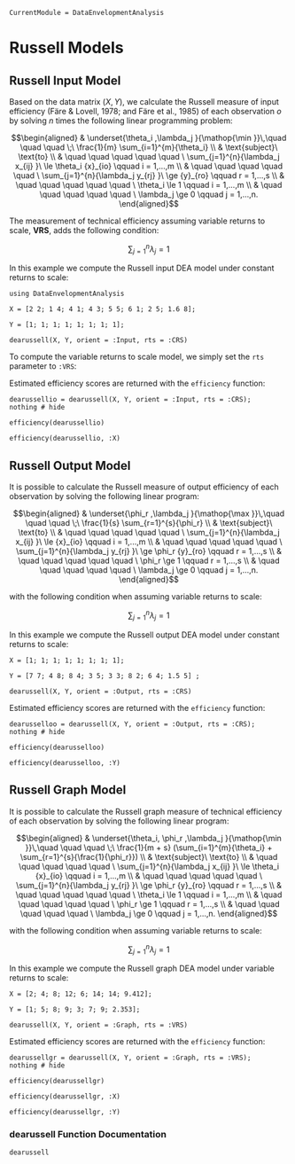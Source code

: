 ```@meta
CurrentModule = DataEnvelopmentAnalysis
```

# Russell Models

## Russell Input Model

Based on the data  matrix $(X,Y)$, we calculate the Russell measure of input efficiency (Färe & Lovell, 1978; and Färe et al., 1985) of each observation *o* by solving $n$ times the following linear programming problem:
```math
\begin{aligned}
  & \underset{\theta_i ,\lambda_j }{\mathop{\min }}\,\quad \quad \quad \;\ \frac{1}{m} \sum_{i=1}^{m}{\theta_i}  \\
  & \text{subject}\ \text{to}  \\
  & \quad \quad \quad \quad \quad \ \sum_{j=1}^{n}{\lambda_j x_{ij} }\ \le \theta_i {x}_{io} \qquad i = 1,...,m  \\
  & \quad \quad \quad \quad \quad \ \sum_{j=1}^{n}{\lambda_j y_{rj} }\ \ge {y}_{ro} \qquad r = 1,...,s \\
  & \quad \quad \quad \quad \quad \ \theta_i \le 1 \qquad i = 1,...,m  \\
  & \quad \quad \quad \quad \quad \ \lambda_j \ge 0 \qquad j = 1,...,n. 
\end{aligned}
```

The measurement of technical efficiency assuming variable returns to scale, **VRS**, adds the following condition:
```math
\sum\nolimits_{j=1}^{n}\lambda_j=1
```

In this example we compute the Russell input DEA model under constant returns to scale:
```@example russell
using DataEnvelopmentAnalysis

X = [2 2; 1 4; 4 1; 4 3; 5 5; 6 1; 2 5; 1.6 8];

Y = [1; 1; 1; 1; 1; 1; 1; 1];

dearussell(X, Y, orient = :Input, rts = :CRS)
```

To compute the variable returns to scale model, we simply set the `rts` parameter to `:VRS`:

Estimated efficiency scores are returned with the `efficiency` function:
```@example russell
dearussellio = dearussell(X, Y, orient = :Input, rts = :CRS);
nothing # hide
```

```@example russell
efficiency(dearussellio)
```

```@example russell
efficiency(dearussellio, :X)
```

## Russell Output Model

It is possible to calculate the Russell measure of output efficiency of each observation by solving the following linear program:

```math
\begin{aligned}
  & \underset{\phi_r ,\lambda_j }{\mathop{\max }}\,\quad \quad \quad \;\ \frac{1}{s} \sum_{r=1}^{s}{\phi_r}  \\
  & \text{subject}\ \text{to}  \\
  & \quad \quad \quad \quad \quad \ \sum_{j=1}^{n}{\lambda_j x_{ij} }\ \le {x}_{io} \qquad i = 1,...,m  \\
  & \quad \quad \quad \quad \quad \ \sum_{j=1}^{n}{\lambda_j y_{rj} }\ \ge \phi_r {y}_{ro} \qquad r = 1,...,s \\
  & \quad \quad \quad \quad \quad \ \phi_r \ge 1 \qquad r = 1,...,s \\
  & \quad \quad \quad \quad \quad \ \lambda_j \ge 0 \qquad j = 1,...,n. 
\end{aligned}
```

with the following condition when assuming variable returns to scale:
```math
\sum\nolimits_{j=1}^{n}\lambda_j=1
```
In this example we compute the Russell output DEA model under constant returns to scale:
```@example russell
X = [1; 1; 1; 1; 1; 1; 1; 1];

Y = [7 7; 4 8; 8 4; 3 5; 3 3; 8 2; 6 4; 1.5 5] ;

dearussell(X, Y, orient = :Output, rts = :CRS)
```

Estimated efficiency scores are returned with the `efficiency` function:
```@example russell
dearusselloo = dearussell(X, Y, orient = :Output, rts = :CRS);
nothing # hide
```
```@example russell
efficiency(dearusselloo)
```

```@example russell
efficiency(dearusselloo, :Y)
```

## Russell Graph Model

It is possible to calculate the Russell graph measure of technical efficiency of each observation by solving the following linear program:
```math
\begin{aligned}
  & \underset{\theta_i, \phi_r ,\lambda_j }{\mathop{\min }}\,\quad \quad \quad \;\ \frac{1}{m + s} (\sum_{i=1}^{m}{\theta_i} +  \sum_{r=1}^{s}{\frac{1}{\phi_r}})  \\
  & \text{subject}\ \text{to}  \\
  & \quad \quad \quad \quad \quad \ \sum_{j=1}^{n}{\lambda_j x_{ij} }\ \le \theta_i {x}_{io}  \qquad i = 1,...,m  \\
  & \quad \quad \quad \quad \quad \ \sum_{j=1}^{n}{\lambda_j y_{rj} }\ \ge \phi_r {y}_{ro} \qquad r = 1,...,s \\
  & \quad \quad \quad \quad \quad \ \theta_i \le 1 \qquad i = 1,...,m  \\
  & \quad \quad \quad \quad \quad \ \phi_r \ge 1 \qquad r = 1,...,s \\
  & \quad \quad \quad \quad \quad \ \lambda_j \ge 0 \qquad j = 1,...,n. 
\end{aligned}
```

with the following condition when assuming variable returns to scale:
```math
\sum\nolimits_{j=1}^{n}\lambda_j=1
```
In this example we compute the Russell graph DEA model under variable returns to scale:
```@example russell
X = [2; 4; 8; 12; 6; 14; 14; 9.412];

Y = [1; 5; 8; 9; 3; 7; 9; 2.353];

dearussell(X, Y, orient = :Graph, rts = :VRS)
```

Estimated efficiency scores are returned with the `efficiency` function:
```@example russell
dearussellgr = dearussell(X, Y, orient = :Graph, rts = :VRS);
nothing # hide
```

```@example russell
efficiency(dearussellgr)
```

```@example russell
efficiency(dearussellgr, :X)
```
```@example russell
efficiency(dearussellgr, :Y)
```

### dearussell Function Documentation

```@docs
dearussell
```
